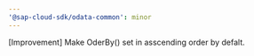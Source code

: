 ```yaml
---
'@sap-cloud-sdk/odata-common': minor
---
```


[Improvement] Make OderBy() set in asscending order by defalt.

